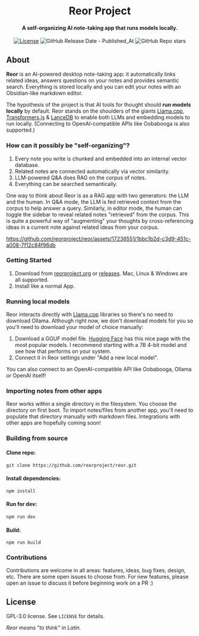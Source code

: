<h1 align="center">Reor Project</h1>
<!-- <p align="center">
    <img src="logo_or_graphic_representation.png" alt="Reor Logo">
</p> -->

<h4 align="center">
A self-organizing AI note-taking app that runs models locally.</h4>

<p align="center">
    <a href="LICENSE"><img alt="License" src="https://img.shields.io/badge/license-GPLv3-blue.svg"></a>
<img alt="GitHub Release Date - Published_At" src="https://img.shields.io/github/release-date/reorproject/reor">
    <img alt="GitHub Repo stars" src="https://img.shields.io/github/stars/reorproject/reor">

</p>


## About
**Reor** is an AI-powered desktop note-taking app: it automatically links related ideas, answers questions on your notes and provides semantic search. Everything is stored locally and you can edit your notes with an Obsidian-like markdown editor. 

The hypothesis of the project is that AI tools for thought should **run models locally** by default. Reor stands on the shoulders of the giants [Llama.cpp](https://github.com/ggerganov/llama.cpp), [Transformers.js](https://github.com/xenova/transformers.js) & [LanceDB](https://github.com/lancedb/lancedb) to enable both LLMs and embedding models to run locally. (Connecting to OpenAI-compatible APIs like Oobabooga is also supported.)

### How can it possibly be "self-organizing"?

1.  Every note you write is chunked and embedded into an internal vector database.
2.  Related notes are connected automatically via vector similarity.
3.  LLM-powered Q&A does RAG on the corpus of notes.
4.  Everything can be searched semantically.

One way to think about Reor is as a RAG app with two generators: the LLM and the human. In Q&A mode, the LLM is fed retrieved context from the corpus to help answer a query. Similarly, in editor mode, the human can toggle the sidebar to reveal related notes "retrieved" from the corpus. This is quite a powerful way of "augmenting" your thoughts by cross-referencing ideas in a current note against related ideas from your corpus.

https://github.com/reorproject/reor/assets/17236551/1bbc1b2d-c3d9-451c-a008-7f12c84f96db


  
### Getting Started
1. Download from [reorproject.org](https://reorproject.org) or [releases](https://github.com/reorproject/reor/releases). Mac, Linux & Windows are all supported.
2. Install like a normal App.


### Running local models
Reor interacts directly with [Llama.cpp](https://github.com/ggerganov/llama.cpp) libraries so there's no need to download Ollama. Although right now, we don't download models for you so you'll need to download your model of choice manually:
1. Download a GGUF model file. [Hugging Face](https://huggingface.co/models?sort=downloads&search=gguf) has this nice page with the most popular models. I recommend starting with a 7B 4-bit model and see how that performs on your system.
2. Connect it in Reor settings under "Add a new local model".

You can also connect to an OpenAI-compatible API like Oobabooga, Ollama or OpenAI itself!

### Importing notes from other apps
Reor works within a single directory in the filesystem. You choose the directory on first boot.
To import notes/files from another app, you'll need to populate that directory manually with markdown files. Integrations with other apps are hopefully coming soon!


### Building from source
#### Clone repo:
```
git clone https://github.com/reorproject/reor.git
```
#### Install dependencies:
```
npm install
```
#### Run for dev:
```
npm run dev
```
#### Build:
```
npm run build
```

### Contributions
Contributions are welcome in all areas: features, ideas, bug fixes, design, etc. There are some open issues to choose from. For new features, please open an issue to discuss it before beginning work on a PR :)

## License
GPL-3.0 license. See `LICENSE` for details.

*Reor means "to think" in Latin.*
